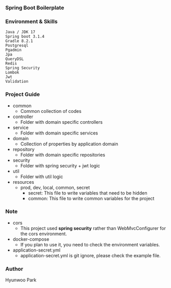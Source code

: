 ### Spring Boot Boilerplate

### Environment & Skills

```
Java / JDK 17
Spring boot 3.1.4
Gradle 8.2.1
Postgresql
Pgadmin
Jpa
QueryDSL
Redis
Spring Security
Lombok
Jwt
Validation
```

### Project Guide

- common
  - Common collection of codes
- controller
  - Folder with domain specific controllers
- service
  - Folder with domain specific services
- domain
  - Collection of properties by application domain
- repository
  - Folder with domain specific repositories
- security
  - Folder with spring security + jwt logic
- util
  - Folder with util logic
- resources
  - prod, dev, local, common, secret
    - secret: This file to write variables that need to be hidden
    - common: This file to write common variables for the project

### Note
- cors
  - This project used **spring security** rather than WebMvcConfigurer for the cors environment.
- docker-compose
  - If you plan to use it, you need to check the environment variables.
- application-secret.yml
  - application-secret.yml is git ignore, please check the example file.

### Author
Hyunwoo Park
